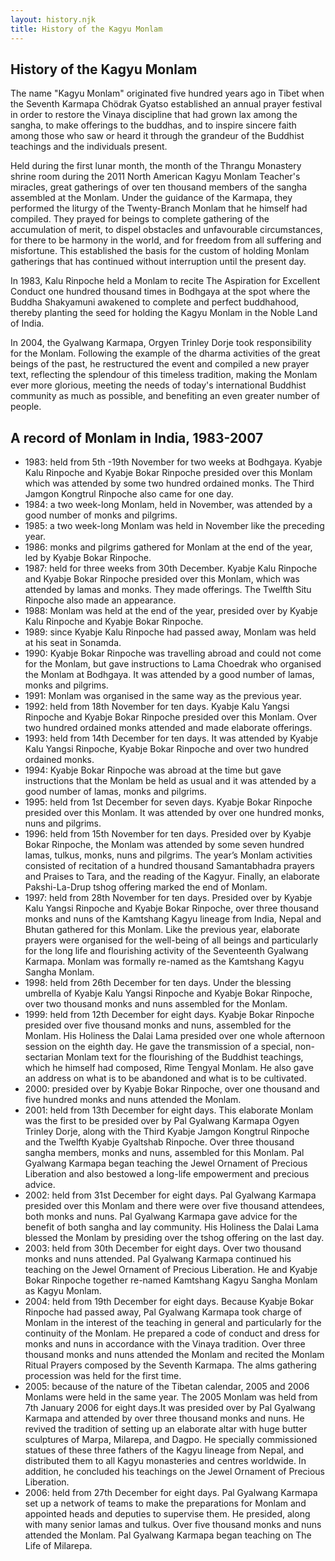 ```yaml
---
layout: history.njk
title: History of the Kagyu Monlam
---
```


## History of the Kagyu Monlam

The name "Kagyu Monlam" originated five hundred years ago in Tibet when the Seventh Karmapa Chödrak Gyatso established an annual prayer festival in order to restore the Vinaya discipline that had grown lax among the sangha, to make offerings to the buddhas, and to inspire sincere faith among those who saw or heard it through the grandeur of the Buddhist teachings and the individuals present. 

Held during the first lunar month, the month of the Thrangu Monastery shrine room during the 2011 North American Kagyu Monlam Teacher's miracles, great gatherings of over ten thousand members of the sangha assembled at the Monlam. Under the guidance of the Karmapa, they performed the liturgy of the Twenty-Branch Monlam that he himself had compiled. They prayed for beings to complete gathering of the accumulation of merit, to dispel obstacles and unfavourable circumstances, for there to be harmony in the world, and for freedom from all suffering and misfortune. This established the basis for the custom of holding Monlam gatherings that has continued without interruption until the present day.

In 1983, Kalu Rinpoche held a Monlam to recite The Aspiration for Excellent Conduct one hundred thousand times in Bodhgaya at the spot where the Buddha Shakyamuni awakened to complete and perfect buddhahood, thereby planting the seed for holding the Kagyu Monlam in the Noble Land of India. 

In 2004, the Gyalwang Karmapa, Orgyen Trinley Dorje took responsibility for the Monlam. Following the example of the dharma activities of the great beings of the past, he restructured the event and compiled a new prayer text, reflecting the splendour of this timeless tradition, making the Monlam ever more glorious, meeting the needs of today's international Buddhist community as much as possible, and benefiting an even greater number of people.

## A record of Monlam in India, 1983-2007

* 1983: held from 5th -19th November for two weeks at Bodhgaya. Kyabje Kalu Rinpoche and Kyabje Bokar Rinpoche presided over this Monlam which was attended by some two hundred ordained monks. The Third Jamgon Kongtrul Rinpoche also came for one day.
* 1984: a two week-long Monlam, held in November, was attended by a good number of monks and pilgrims.
* 1985: a two week-long Monlam was held in November like the preceding year.
* 1986: monks and pilgrims gathered for Monlam at the end of the year, led by Kyabje Bokar Rinpoche.
* 1987: held for three weeks from 30th December. Kyabje Kalu Rinpoche and Kyabje Bokar Rinpoche presided over this Monlam, which was attended by lamas and monks. They made offerings. The Twelfth Situ Rinpoche also made an appearance.
* 1988: Monlam was held at the end of the year, presided over by Kyabje Kalu Rinpoche and Kyabje Bokar Rinpoche.
* 1989: since Kyabje Kalu Rinpoche had passed away, Monlam was held at his seat in Sonamda.
* 1990: Kyabje Bokar Rinpoche was travelling abroad and could not come for the Monlam, but gave instructions to Lama Choedrak who organised the Monlam at Bodhgaya. It was attended by a good number of lamas, monks and pilgrims.
* 1991: Monlam was organised in the same way as the previous year.
* 1992: held from 18th November for ten days. Kyabje Kalu Yangsi Rinpoche and Kyabje Bokar Rinpoche presided over this Monlam. Over two hundred ordained monks attended and made elaborate offerings.
* 1993: held from 14th December for ten days. It was attended by Kyabje Kalu Yangsi Rinpoche, Kyabje Bokar Rinpoche and over two hundred ordained monks.
* 1994: Kyabje Bokar Rinpoche was abroad at the time but gave instructions that the Monlam be held as usual and it was attended by a good number of lamas, monks and pilgrims.
* 1995: held from 1st December for seven days. Kyabje Bokar Rinpoche presided over this Monlam. It was attended by over one hundred monks, nuns and pilgrims.
* 1996: held from 15th November for ten days. Presided over by Kyabje Bokar Rinpoche, the Monlam was attended by some seven hundred lamas, tulkus, monks, nuns and pilgrims. The year’s Monlam activities consisted of recitation of a hundred thousand 
Samantabhadra prayers and Praises to Tara, and the reading of the Kagyur. Finally, an elaborate Pakshi-La-Drup tshog offering marked the end of Monlam.
* 1997: held from 28th November for ten days. Presided over by Kyabje Kalu Yangsi Rinpoche and Kyabje Bokar Rinpoche, over three thousand monks and nuns of the Kamtshang Kagyu lineage from India, Nepal and Bhutan gathered for this Monlam. Like the previous year, elaborate prayers were organised for the well-being of all beings and particularly for the long life and flourishing activity of the Seventeenth Gyalwang Karmapa. Monlam was formally re-named as the Kamtshang Kagyu Sangha Monlam.
* 1998: held from 26th December for ten days. Under the blessing umbrella of Kyabje Kalu Yangsi Rinpoche and Kyabje Bokar Rinpoche, over two thousand monks and nuns assembled for the Monlam.
* 1999: held from 12th December for eight days. Kyabje Bokar Rinpoche presided over five thousand monks and nuns, assembled for the Monlam. His Holiness the Dalai Lama presided over one whole afternoon session on the eighth day. He gave the transmission of a special, non-sectarian Monlam text for the flourishing of the Buddhist teachings, which he himself had composed, Rime Tengyal Monlam. He also gave an address on what is to be abandoned and what is to be cultivated.
* 2000: presided over by Kyabje Bokar Rinpoche, over one thousand and five hundred monks and nuns attended the Monlam.
* 2001: held from 13th December for eight days. This elaborate Monlam was the first to be presided over by Pal Gyalwang Karmapa Ogyen Trinley Dorje, along with the Third Kyabje Jamgon Kongtrul Rinpoche and the Twelfth Kyabje Gyaltshab Rinpoche. Over three thousand sangha members, monks and nuns, assembled for this Monlam. Pal Gyalwang Karmapa began teaching the Jewel Ornament of Precious Liberation and also bestowed a long-life empowerment and precious advice.
* 2002: held from 31st December for eight days. Pal Gyalwang Karmapa presided over this Monlam and there were over five thousand attendees, both monks and nuns. Pal Gyalwang Karmapa gave advice for the benefit of both sangha and lay community.
His Holiness the Dalai Lama blessed the Monlam by presiding over the tshog offering on the last day.
* 2003: held from 30th December for eight days. Over two thousand monks and nuns attended. Pal Gyalwang Karmapa continued his teaching on the Jewel Ornament of Precious Liberation. He and Kyabje Bokar Rinpoche together re-named Kamtshang Kagyu Sangha Monlam as Kagyu Monlam.
* 2004: held from 19th December for eight days. Because Kyabje Bokar Rinpoche had passed away, Pal Gyalwang Karmapa took charge of Monlam in the interest of the teaching in general and particularly for the continuity of the Monlam. He prepared a code of conduct and dress for monks and nuns in accordance with the Vinaya tradition. Over three thousand monks and nuns attended the Monlam and recited the Monlam Ritual Prayers composed by the Seventh Karmapa. The alms gathering procession was held for the first time.
* 2005: because of the nature of the Tibetan calendar, 2005 and 2006 Monlams were held in the same year. The 2005 Monlam was held from 7th January 2006 for eight days.It was presided over by Pal Gyalwang Karmapa and attended by over three thousand monks and nuns. He revived the tradition of setting up an elaborate altar with huge butter sculptures of Marpa, Milarepa, and Dagpo. He specially commissioned statues of these three fathers of the Kagyu lineage from Nepal, and distributed them to all Kagyu monasteries and centres worldwide. In addition, he concluded his teachings on the Jewel Ornament of Precious Liberation.
* 2006: held from 27th December for eight days. Pal Gyalwang Karmapa set up a network of teams to make the preparations for Monlam and appointed heads and deputies to supervise them. He presided, along with many senior lamas and tulkus. Over five thousand monks and nuns attended the Monlam. Pal Gyalwang Karmapa began teaching on The Life of Milarepa. 
